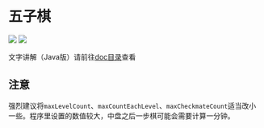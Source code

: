 # 五子棋

![](https://img.shields.io/github/go-mod/go-version/CuteReimu/gobang?filename=go%2Fgo.mod) ![](https://img.shields.io/badge/Java-1.8-informational)

文字讲解（Java版）请前往[doc目录](doc)查看

## 注意

强烈建议将`maxLevelCount`、`maxCountEachLevel`、`maxCheckmateCount`适当改小一些。程序里设置的数值较大，中盘之后一步棋可能会需要计算一分钟。
